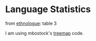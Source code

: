 # Language Statistics

from [ethnologue](http://www.ethnologue.com/statistics/size): table 3

I am using mbostock's
[treemap](http://mbostock.github.io/d3/talk/20111018/treemap.html) code.

